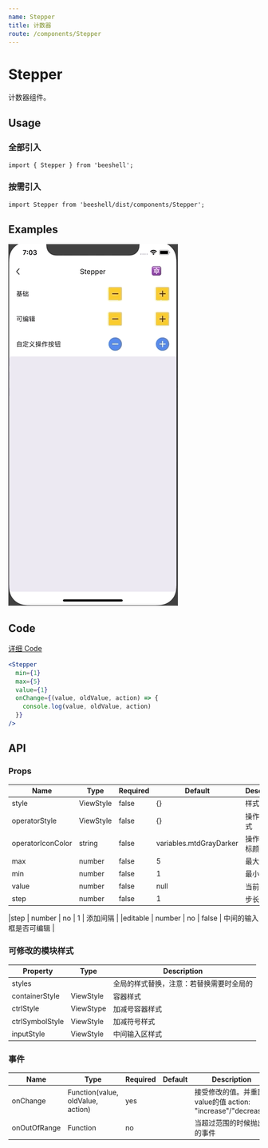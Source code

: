 ```yaml
---
name: Stepper
title: 计数器
route: /components/Stepper
---
```


# Stepper

计数器组件。

## Usage

### 全部引入
```
import { Stepper } from 'beeshell';
```

### 按需引入
```
import Stepper from 'beeshell/dist/components/Stepper';
```

## Examples

![image](../images/Stepper/1.gif)

## Code

[详细 Code](https://github.com/Meituan-Dianping/beeshell/tree/master/examples/Stepper/index.tsx)

```jsx
<Stepper
  min={1}
  max={5}
  value={1}
  onChange={(value, oldValue, action) => {
    console.log(value, oldValue, action)
  }}
/>
```

## API

### Props

| Name | Type | Required | Default | Description |
| ---- | ---- | ---- | ---- | ---- |
| style | ViewStyle  | false | {} | 样式 |
| operatorStyle | ViewStyle  | false | {} | 操作按钮样式 |
| operatorIconColor | string  | false | variables.mtdGrayDarker | 操作按钮图标颜色 |
| max | number | false | 5 | 最大值 |
| min | number | false | 1 | 最小值 |
| value | number | false | null | 当前值 |
| step | number | false | 1 | 步长 |


|step | number | no | 1 | 添加间隔  |
|editable | number | no | false | 中间的输入框是否可编辑 |

### 可修改的模块样式
| Property | Type | Description |
| ---- | ---- | ---- |  
| styles |  | 全局的样式替换，注意：若替换需要时全局的 |
| containerStyle | ViewStyle | 容器样式 |
| ctrlStyle | ViewStype | 加减号容器样式 |
| ctrlSymbolStyle | ViewStyle | 加减符号样式 |
| inputStyle | ViewStyle | 中间输入区样式 |

### 事件

| Name | Type | Required | Default | Description |
| ---- | ---- | ---- | ---- | ---- |
| onChange | Function(value, oldValue, action) | yes | | 接受修改的值。并重置value的值 action: "increase"/"decrease" |
| onOutOfRange | Function | no | | 当超过范围的时候抛出的事件 |



 

